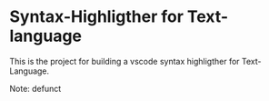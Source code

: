 # Syntax-Highligther for Text-language

This is the project for building a vscode syntax highligther for Text-Language. 


Note: defunct

